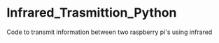 # Infrared_Trasmittion_Python
Code to transmit information between two raspberry pi's using infrared

